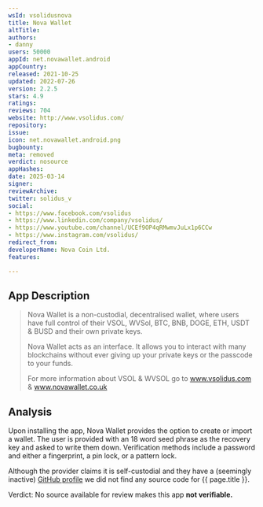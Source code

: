 ```yaml
---
wsId: vsolidusnova
title: Nova Wallet
altTitle: 
authors:
- danny
users: 50000
appId: net.novawallet.android
appCountry: 
released: 2021-10-25
updated: 2022-07-26
version: 2.2.5
stars: 4.9
ratings: 
reviews: 704
website: http://www.vsolidus.com/
repository: 
issue: 
icon: net.novawallet.android.png
bugbounty: 
meta: removed
verdict: nosource
appHashes: 
date: 2025-03-14
signer: 
reviewArchive: 
twitter: solidus_v
social:
- https://www.facebook.com/vsolidus
- https://www.linkedin.com/company/vsolidus/
- https://www.youtube.com/channel/UCEf9OP4qRMwmvJuLx1p6CCw
- https://www.instagram.com/vsolidus/
redirect_from: 
developerName: Nova Coin Ltd.
features: 

---
```


## App Description

> Nova Wallet is a non-custodial, decentralised wallet, where users have full control of their VSOL, WVSol, BTC, BNB, DOGE, ETH, USDT & BUSD and their own private keys.
>
> Nova Wallet acts as an interface. It allows you to interact with many blockchains without ever giving up your private keys or the passcode to your funds.
>
> For more information about VSOL & WVSOL go to www.vsolidus.com & www.novawallet.co.uk


## Analysis

Upon installing the app, Nova Wallet provides the option to create or import a wallet. The user is provided with an 18 word seed phrase as the recovery key and asked to write them down. Verification methods include a password and either a fingerprint, a pin lock, or a pattern lock.

Although the provider claims it is self-custodial and they have a (seemingly inactive) [GitHub profile](https://github.com/VSolidus) we did not find any source code for {{ page.title }}.

Verdict: No source available for review makes this app **not verifiable.**
